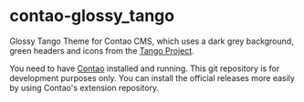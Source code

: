 # contao-glossy_tango

Glossy Tango Theme for Contao CMS, which uses a dark grey background, green 
headers and icons from the [Tango Project](http://www.freedesktop.org/).

You need to have [Contao](https://contao.org) installed and running.
This git repository is for development purposes only. You can install the 
official releases more easily by using Contao's extension repository.

